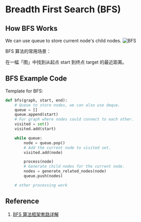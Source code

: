 # Breadth First Search (BFS)

## How BFS Works
We can use queue to store current node's child nodes.
![BFS](assets/bfs.png)

BFS 算法的常用场景：

在一幅「图」中找到从起点 start 到终点 target 的最近距离。


## BFS Example Code
Template for BFS:
``` Python
def bfs(graph, start, end):
    # Queue to store nodes, we can also use deque. 
    queue = []
    queue.append(start)
    # For graph where nodes could connect to each other.
    visited = set()
    visited.add(start)

    while queue:
        node = queue.pop()
        # Add the current node to visited set.
        visited.add(node)

        process(node)
        # Generate child nodes for the current node.
        nodes = generate_related_nodes(node)
        queue.push(nodes)

    # other processing work
```

## Reference
1. [BFS 算法框架套路详解](https://labuladong.github.io/algo/%E7%AE%97%E6%B3%95%E6%80%9D%E7%BB%B4%E7%B3%BB%E5%88%97/BFS%E6%A1%86%E6%9E%B6.html)